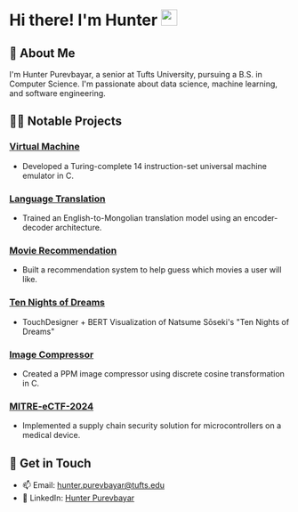 # Hi there! I'm Hunter <img src="https://media.giphy.com/media/hvRJCLFzcasrR4ia7z/giphy.gif" width="29px" height="29px">

## 🎸 About Me

I'm Hunter Purevbayar, a senior at Tufts University, pursuing a B.S. in Computer Science. I'm passionate about data science, machine learning, and software engineering.

## 👨‍💻 Notable Projects

### [Virtual Machine](https://github.com/khanturr/Universal-Machine)
- Developed a Turing-complete 14 instruction-set universal machine emulator in C.
### [Language Translation](https://github.com/khanturr/Language-Translation)
- Trained an English-to-Mongolian translation model using an encoder-decoder architecture.
### [Movie Recommendation](https://github.com/khanturr/Movie-Recommendation)
- Built a recommendation system to help guess which movies a user will like.
### [Ten Nights of Dreams](https://github.com/khanturr/Ten-Nights-of-Dreams)
- TouchDesigner + BERT Visualization of Natsume Sōseki's "Ten Nights of Dreams"
### [Image Compressor](https://github.com/khanturr/Image-Compressor)
- Created a PPM image compressor using discrete cosine transformation in C.
### [MITRE-eCTF-2024](https://github.com/Salpingopharyngeus/Tufts-eCTF2024)
- Implemented a supply chain security solution for microcontrollers on a medical device.

## 💯 Get in Touch

- 📫 Email: [hunter.purevbayar@tufts.edu](mailto:khanturp@gmail.com)
- 💼 LinkedIn: [Hunter Purevbayar](https://www.linkedin.com/in/khanturr/)
